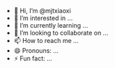 - 👋 Hi, I’m @mjtxiaoxi
- 👀 I’m interested in ...
- 🌱 I’m currently learning ...
- 💞️ I’m looking to collaborate on ...
- 📫 How to reach me ...
- 😄 Pronouns: ...
- ⚡ Fun fact: ...

<!---
mjtxiaoxi/mjtxiaoxi is a ✨ special ✨ repository because its `README.md` (this file) appears on your GitHub profile.
You can click the Preview link to take a look at your changes.
--->
